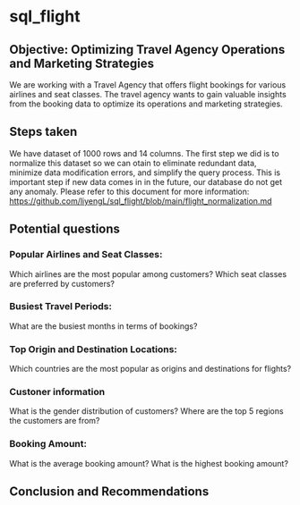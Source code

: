 # sql_flight
## Objective: Optimizing Travel Agency Operations and Marketing Strategies

We are working with a Travel Agency that offers flight bookings for various airlines and seat classes. 
The travel agency wants to gain valuable insights from the booking data to optimize its operations and marketing strategies.

## Steps taken 

We have dataset of 1000 rows and 14 columns. The first step we did is to normalize this dataset so we can otain to eliminate redundant data, minimize data modification errors, and simplify the query process.
This is important step if new data comes in in the future, our database do not get any anomaly. Please refer to this document for more information: https://github.com/liyengL/sql_flight/blob/main/flight_normalization.md

## Potential questions 

### Popular Airlines and Seat Classes:

Which airlines are the most popular among customers?
Which seat classes are preferred by customers?

### Busiest Travel Periods:

What are the busiest months in terms of bookings?

### Top Origin and Destination Locations:

Which countries are the most popular as origins and destinations for flights?

### Custoner information 

What is the gender distribution of customers?
Where are the top 5 regions the customers are from?


### Booking Amount:

What is the average booking amount?
What is the highest booking amount? 


## Conclusion and Recommendations 



